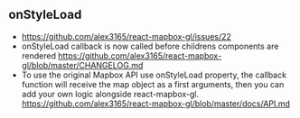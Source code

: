 ## onStyleLoad

- https://github.com/alex3165/react-mapbox-gl/issues/22
- onStyleLoad callback is now called before childrens components are rendered https://github.com/alex3165/react-mapbox-gl/blob/master/CHANGELOG.md
- To use the original Mapbox API use onStyleLoad property, the callback function will receive the map object as a first arguments, then you can add your own logic alongside react-mapbox-gl. https://github.com/alex3165/react-mapbox-gl/blob/master/docs/API.md
